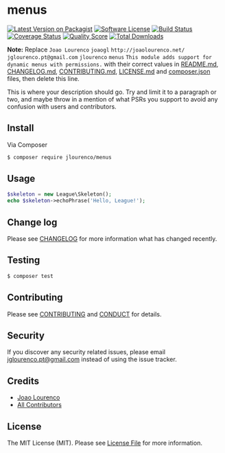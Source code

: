 # menus

[![Latest Version on Packagist][ico-version]][link-packagist]
[![Software License][ico-license]](LICENSE.md)
[![Build Status][ico-travis]][link-travis]
[![Coverage Status][ico-scrutinizer]][link-scrutinizer]
[![Quality Score][ico-code-quality]][link-code-quality]
[![Total Downloads][ico-downloads]][link-downloads]

**Note:** Replace ```Joao Lourenco``` ```joaogl``` ```http://joaolourenco.net/``` ```jglourenco.pt@gmail.com``` ```jlourenco``` ```menus``` ```This module adds support for dynamic menus with permissions.``` with their correct values in [README.md](README.md), [CHANGELOG.md](CHANGELOG.md), [CONTRIBUTING.md](CONTRIBUTING.md), [LICENSE.md](LICENSE.md) and [composer.json](composer.json) files, then delete this line.

This is where your description should go. Try and limit it to a paragraph or two, and maybe throw in a mention of what
PSRs you support to avoid any confusion with users and contributors.

## Install

Via Composer

``` bash
$ composer require jlourenco/menus
```

## Usage

``` php
$skeleton = new League\Skeleton();
echo $skeleton->echoPhrase('Hello, League!');
```

## Change log

Please see [CHANGELOG](CHANGELOG.md) for more information what has changed recently.

## Testing

``` bash
$ composer test
```

## Contributing

Please see [CONTRIBUTING](CONTRIBUTING.md) and [CONDUCT](CONDUCT.md) for details.

## Security

If you discover any security related issues, please email jglourenco.pt@gmail.com instead of using the issue tracker.

## Credits

- [Joao Lourenco][link-author]
- [All Contributors][link-contributors]

## License

The MIT License (MIT). Please see [License File](LICENSE.md) for more information.

[ico-version]: https://img.shields.io/packagist/v/jlourenco/menus.svg?style=flat-square
[ico-license]: https://img.shields.io/badge/license-MIT-brightgreen.svg?style=flat-square
[ico-travis]: https://img.shields.io/travis/jlourenco/menus/master.svg?style=flat-square
[ico-scrutinizer]: https://img.shields.io/scrutinizer/coverage/g/jlourenco/menus.svg?style=flat-square
[ico-code-quality]: https://img.shields.io/scrutinizer/g/jlourenco/menus.svg?style=flat-square
[ico-downloads]: https://img.shields.io/packagist/dt/jlourenco/menus.svg?style=flat-square

[link-packagist]: https://packagist.org/packages/jlourenco/menus
[link-travis]: https://travis-ci.org/joaogl/menus
[link-scrutinizer]: https://scrutinizer-ci.com/g/joaogl/menus/code-structure
[link-code-quality]: https://scrutinizer-ci.com/g/joaogl/menus
[link-downloads]: https://packagist.org/packages/jlourenco/menus
[link-author]: https://github.com/joaogl
[link-contributors]: ../../contributors

